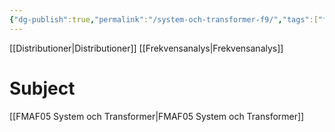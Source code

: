 ```yaml
---
{"dg-publish":true,"permalink":"/system-och-transformer-f9/","tags":["föreläsning","systemochtransformer"]}
---
```


[[Distributioner\|Distributioner]]
[[Frekvensanalys\|Frekvensanalys]]




# Subject
[[FMAF05 System och Transformer\|FMAF05 System och Transformer]]
